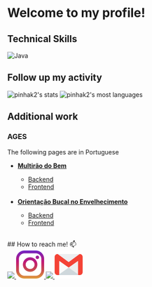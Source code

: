 # Welcome to my profile!

## Technical Skills

<div>
    <div>
        <img widht="20%" height="20%"src="https://img.shields.io/badge/Code-Java-red?style=flat&logo=appveyor" alt="Java"/>
    </div>
</div>

## Follow up my activity

<div>
<p>
   <img width="530em" src="https://github-readme-stats.vercel.app/api?username=pinhak2&show_icons=true&theme=dracula&include_all_commits=true&count_private=true" alt="pinhak2's stats"/>
   <img width="530em" src="https://github-readme-stats.vercel.app/api/top-langs/?username=pinhak2&layout=compact&theme=dracula" alt="pinhak2's most languages"/>
   </p>
</div>
 
## Additional work
### AGES
 <div>
The following pages are in Portuguese
    <ul>
        <li><a href="https://tools.ages.pucrs.br/mutirao-do-bem/mutirao-do-bem-wiki/-/wikis/home" ><b>Multirão do Bem</b></a></li>
        <ul>
            <li><a href="https://tools.ages.pucrs.br/mutirao-do-bem/mutirao-do-bem-backend" >Backend</a></li>
            <li><a href="https://tools.ages.pucrs.br/mutirao-do-bem/mutirao-do-bem-web" >Frontend</a></li>
        </ul>
        <br/>
        <li><a href="https://tools.ages.pucrs.br/orientacao-bucal-no-envelhecimento/orientacao-bucal-no-envelhecimento-wiki/-/wikis/home" ><b>Orientação Bucal no Envelhecimento</b></a></li>
        <ul>
            <li><a href="https://tools.ages.pucrs.br/orientacao-bucal-no-envelhecimento/orientacao-bucal-no-envelhecimento-backend" >Backend</a></li>
            <li><a href="https://tools.ages.pucrs.br/orientacao-bucal-no-envelhecimento/orientacao-bucal-no-envelhecimento-mobile" >Frontend</a></li>
        </ul>
        <br/>
    </ul>
 </div>
## How to reach me! 📫
<div>
    <a href="https://www.fb.com/pinhak">
        <img src="https://cdn.jsdelivr.net/gh/devicons/devicon/icons/facebook/facebook-original.svg" width="64"/>
    </a>
    <a href="https://www.instagram.com/schneider.william" >
        <img src="./assets/instagram.png">
    </a>
    <a href="https://www.linkedin.com/in/william-de-lima-schneider-955a05a5/" >
        <img src="https://cdn.jsdelivr.net/gh/devicons/devicon/icons/linkedin/linkedin-original.svg" width="64"/>  
    </a>
    <a href="mailto:william.lima.schneider@gmail.com" >
        <img src="./assets/gmail.png">
    </a>

<div>
